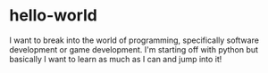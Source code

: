 # hello-world

I want to break into the world of programming, specifically software development or game development. I'm starting off with python but basically I want to learn as much as I can and jump into it!
